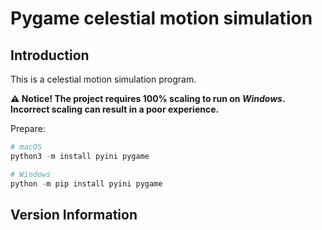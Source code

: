 # Pygame celestial motion simulation

## Introduction

This is a celestial motion simulation program.

**⚠ Notice! The project requires 100% scaling to run on *Windows*. Incorrect scaling can result in a poor experience.**

Prepare:

```powershell
# macOS
python3 -m install pyini pygame

# Windows
python -m pip install pyini pygame
```
## Version Information

